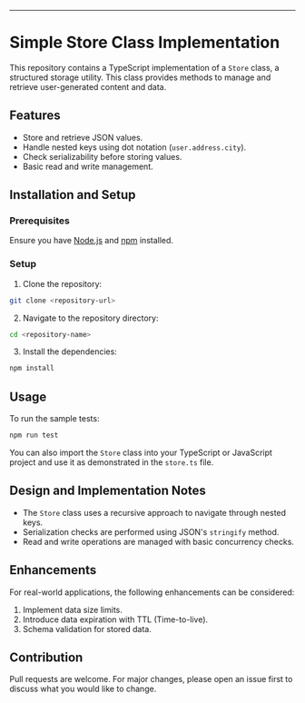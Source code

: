 ---

# Simple Store Class Implementation

This repository contains a TypeScript implementation of a `Store` class, a structured storage utility. This class provides methods to manage and retrieve user-generated content and data.

## Features

- Store and retrieve JSON values.
- Handle nested keys using dot notation (`user.address.city`).
- Check serializability before storing values.
- Basic read and write management.

## Installation and Setup

### Prerequisites

Ensure you have [Node.js](https://nodejs.org/) and [npm](https://www.npmjs.com/) installed.

### Setup

1. Clone the repository:

```bash
git clone <repository-url>
```

2. Navigate to the repository directory:

```bash
cd <repository-name>
```

3. Install the dependencies:

```bash
npm install
```

## Usage

To run the sample tests:

```bash
npm run test
```

You can also import the `Store` class into your TypeScript or JavaScript project and use it as demonstrated in the `store.ts` file.

## Design and Implementation Notes

- The `Store` class uses a recursive approach to navigate through nested keys.
- Serialization checks are performed using JSON's `stringify` method.
- Read and write operations are managed with basic concurrency checks.

## Enhancements

For real-world applications, the following enhancements can be considered:

1. Implement data size limits.
2. Introduce data expiration with TTL (Time-to-live).
3. Schema validation for stored data.

## Contribution

Pull requests are welcome. For major changes, please open an issue first to discuss what you would like to change.
